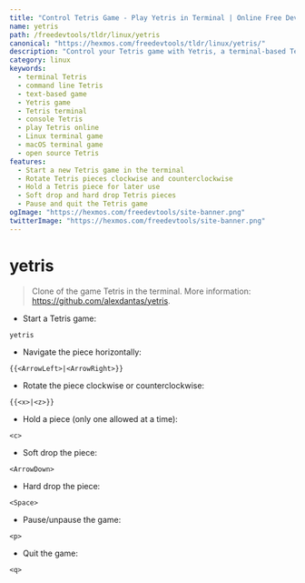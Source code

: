 ```yaml
---
title: "Control Tetris Game - Play Yetris in Terminal | Online Free DevTools by Hexmos"
name: yetris
path: /freedevtools/tldr/linux/yetris
canonical: "https://hexmos.com/freedevtools/tldr/linux/yetris/"
description: "Control your Tetris game with Yetris, a terminal-based Tetris clone. Enjoy classic gameplay and keyboard controls. Free online tool, no registration required."
category: linux
keywords:
  - terminal Tetris
  - command line Tetris
  - text-based game
  - Yetris game
  - Tetris terminal
  - console Tetris
  - play Tetris online
  - Linux terminal game
  - macOS terminal game
  - open source Tetris
features:
  - Start a new Tetris game in the terminal
  - Rotate Tetris pieces clockwise and counterclockwise
  - Hold a Tetris piece for later use
  - Soft drop and hard drop Tetris pieces
  - Pause and quit the Tetris game
ogImage: "https://hexmos.com/freedevtools/site-banner.png"
twitterImage: "https://hexmos.com/freedevtools/site-banner.png"
---
```


# yetris

> Clone of the game Tetris in the terminal.
> More information: <https://github.com/alexdantas/yetris>.

- Start a Tetris game:

`yetris`

- Navigate the piece horizontally:

`{{<ArrowLeft>|<ArrowRight>}}`

- Rotate the piece clockwise or counterclockwise:

`{{<x>|<z>}}`

- Hold a piece (only one allowed at a time):

`<c>`

- Soft drop the piece:

`<ArrowDown>`

- Hard drop the piece:

`<Space>`

- Pause/unpause the game:

`<p>`

- Quit the game:

`<q>`
